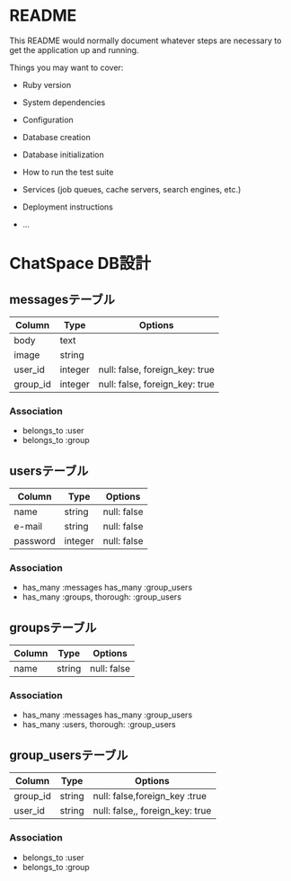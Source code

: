 # README

This README would normally document whatever steps are necessary to get the
application up and running.

Things you may want to cover:

* Ruby version

* System dependencies

* Configuration

* Database creation

* Database initialization

* How to run the test suite

* Services (job queues, cache servers, search engines, etc.)

* Deployment instructions

* ...


# ChatSpace DB設計

## messagesテーブル
|Column|Type|Options|
|------|----|-------|
|body|text||
|image|string||
|user_id|integer|null: false, foreign_key: true|
|group_id|integer|null: false, foreign_key: true|
### Association
- belongs_to :user
- belongs_to :group

## usersテーブル
|Column|Type|Options|
|------|----|-------|
|name|string|null: false|
|e-mail|string|null: false|
|password|integer|null: false|
### Association
- has_many :messages
  has_many :group_users
- has_many :groups, thorough: :group_users

## groupsテーブル
|Column|Type|Options|
|------|----|-------|
|name|string|null: false|
### Association
- has_many :messages
  has_many :group_users
- has_many :users, thorough: :group_users

## group_usersテーブル
|Column|Type|Options|
|------|----|-------|
|group_id|string|null: false,foreign_key :true|
|user_id|string|null: false,, foreign_key: true|
### Association
- belongs_to :user
- belongs_to :group
